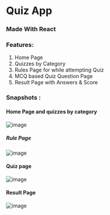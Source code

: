 # Quiz App

### Made With React

### Features: 
1) Home Page
2) Quizzes by Category
3) Rules Page for while attempting Quiz
4) MCQ based Quiz Question Page
5) Result Page with Answers & Score

### Snapshots :

#### Home Page  and quizzes by category
![image](https://user-images.githubusercontent.com/87228863/214747534-b4298ae5-ee7b-4f7a-b333-123b7580cebd.png)

##### Rule Page
![image](https://user-images.githubusercontent.com/87228863/214747740-677face5-df64-4d0b-bc34-d16574988ddf.png)

#### Quiz page
![image](https://user-images.githubusercontent.com/87228863/214748031-1826621d-cb9e-4cc6-971c-052d4a285336.png)

#### Result Page
![image](https://user-images.githubusercontent.com/87228863/214748091-81031861-a0fd-4b95-8de1-7acdfd18c745.png)
